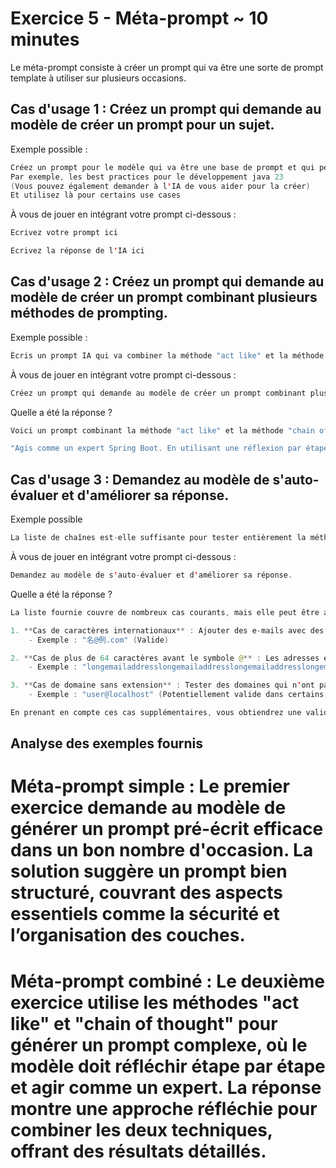 # Exercice 5 - Méta-prompt ~ 10 minutes

Le méta-prompt consiste à créer un prompt qui va être une sorte de prompt template à utiliser sur plusieurs occasions.

## Cas d'usage 1 : Créez un prompt qui demande au modèle de créer un prompt pour un sujet.

Exemple possible :

```java
Créez un prompt pour le modèle qui va être une base de prompt et qui peut vous aider dans plusieurs occasions
Par exemple, les best practices pour le développement java 23
(Vous pouvez également demander à l'IA de vous aider pour la créer)
Et utilisez là pour certains use cases
```

À vous de jouer en intégrant votre prompt ci-dessous :

```java
Ecrivez votre prompt ici
```

```java
Ecrivez la réponse de l'IA ici
```

## Cas d'usage 2 : Créez un prompt qui demande au modèle de créer un prompt combinant plusieurs méthodes de prompting.

Exemple possible :

```java
Écris un prompt IA qui va combiner la méthode "act like" et la méthode "chain of thought" pour générer une liste de bonnes pratiques pour un projet Spring Boot.
```

À vous de jouer en intégrant votre prompt ci-dessous :

```java
Créez un prompt qui demande au modèle de créer un prompt combinant plusieurs méthodes de prompting.
```
Quelle a été la réponse ?

```java
Voici un prompt combinant la méthode "act like" et la méthode "chain of thought" pour générer des bonnes pratiques pour Spring Boot :

"Agis comme un expert Spring Boot. En utilisant une réflexion par étapes (chain of thought), génère une liste de bonnes pratiques pour développer un projet Spring Boot. Décris chaque bonne pratique en expliquant son importance et comment elle améliore la qualité du projet. Concentre-toi sur l'organisation du code, la sécurité, l'optimisation des performances, les tests et la documentation."
```
## Cas d'usage 3 : Demandez au modèle de s'auto-évaluer et d'améliorer sa réponse.

Exemple possible

```java
La liste de chaînes est-elle suffisante pour tester entièrement la méthode validateEmail ? Sinon, comment peut-elle être améliorée ?
```

À vous de jouer en intégrant votre prompt ci-dessous :

```java
Demandez au modèle de s'auto-évaluer et d'améliorer sa réponse.
```

Quelle a été la réponse ?

```java
La liste fournie couvre de nombreux cas courants, mais elle peut être améliorée en ajoutant des cas spécifiques aux normes actuelles des e-mails et en prenant en compte certaines configurations plus rares. Voici des points d'amélioration potentiels :

1. **Cas de caractères internationaux** : Ajouter des e-mails avec des caractères Unicode pour tester si la méthode peut gérer des noms d'utilisateur ou des domaines dans d'autres alphabets.
    - Exemple : "名@例.com" (Valide)

2. **Cas de plus de 64 caractères avant le symbole @** : Les adresses e-mail peuvent avoir un maximum de 64 caractères avant le @.
    - Exemple : "longemailaddresslongemailaddresslongemailaddresslongemailaddress@domain.com" (Valide)

3. **Cas de domaine sans extension** : Tester des domaines qui n'ont pas d'extensions de domaine traditionnelles.
    - Exemple : "user@localhost" (Potentiellement valide dans certains environnements)

En prenant en compte ces cas supplémentaires, vous obtiendrez une validation plus complète de la méthode validateEmail.
```

## Analyse des exemples fournis

# Méta-prompt simple : Le premier exercice demande au modèle de générer un prompt pré-écrit efficace dans un bon nombre d'occasion. La solution suggère un prompt bien structuré, couvrant des aspects essentiels comme la sécurité et l’organisation des couches.

# Méta-prompt combiné : Le deuxième exercice utilise les méthodes "act like" et "chain of thought" pour générer un prompt complexe, où le modèle doit réfléchir étape par étape et agir comme un expert. La réponse montre une approche réfléchie pour combiner les deux techniques, offrant des résultats détaillés.
